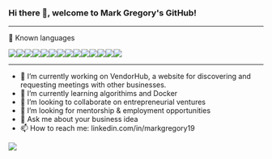 ### Hi there 👋, welcome to Mark Gregory's GitHub!

---

🧰 Known languages

<img src="https://img.shields.io/badge/JavaScript-F7DF1E?style=for-the-badge&logo=javascript&logoColor=black" /><img src="https://img.shields.io/badge/Python-3776AB?style=for-the-badge&logo=python&logoColor=white%22/%3E" /><img src="https://img.shields.io/badge/React-20232A?style=for-the-badge&logo=react&logoColor=61DAFB" /><img src="https://img.shields.io/badge/Redux-593D88?style=for-the-badge&logo=redux&logoColor=white%22%3E" /><img src="https://img.shields.io/badge/Flask-000000?style=for-the-badge&logo=flask&logoColor=white%22%3E" /><img src="https://img.shields.io/badge/-SQLAlchemy-red?style=for-the-badge" /><img src="https://img.shields.io/badge/Node.js-43853D?style=for-the-badge&logo=node.js&logoColor=white%22/%3E" /><img src="https://img.shields.io/badge/PostgreSQL-316192?style=for-the-badge&logo=postgresql&logoColor=white" /><img src="https://img.shields.io/badge/Heroku-430098?style=for-the-badge&logo=heroku&logoColor=white" /><img src="https://img.shields.io/badge/Express.js-000000?style=for-the-badge&logo=express&logoColor=white" /><img src="https://img.shields.io/badge/CSS-239120?&style=for-the-badge&logo=css3&logoColor=white%22%3E" /><img src="https://img.shields.io/badge/Bootstrap-563D7C?style=for-the-badge&logo=bootstrap&logoColor=white%22%3E" /><img src="https://img.shields.io/badge/jQuery-0769AD?style=for-the-badge&logo=jquery&logoColor=white%22%3E" /><img src="https://img.shields.io/badge/HTML-239120?style=for-the-badge&logo=html5&logoColor=white" />

---

- 🔭 I’m currently working on VendorHub, a website for discovering and requesting meetings with other businesses.
- 🌱 I’m currently learning algorithims and Docker
- 👯 I’m looking to collaborate on entrepreneurial ventures
- 🤔 I’m looking for mentorship & employment opportunities
- 💬 Ask me about your business idea
- 📫 How to reach me: linkedin.com/in/markgregory19


<img src="http://ForTheBadge.com/images/badges/built-with-love.svg" />
